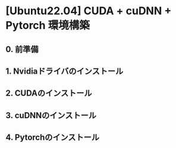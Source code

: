 # [Ubuntu22.04] CUDA + cuDNN + Pytorch 環境構築

## 0. 前準備

## 1. Nvidiaドライバのインストール

## 2. CUDAのインストール

## 3. cuDNNのインストール

## 4. Pytorchのインストール
